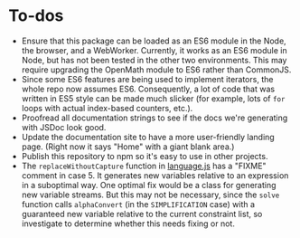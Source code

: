
# To-dos

- Ensure that this package can be loaded as an ES6 module in the Node, the
  browser, and a WebWorker. Currently, it works as an ES6 module in Node, but
  has not been tested in the other two environments. This may require upgrading
  the OpenMath module to ES6 rather than CommonJS.
- Since some ES6 features are being used to implement iterators, the whole repo
  now assumes ES6.  Consequently, a lot of code that was written in ES5 style
  can be made much slicker (for example, lots of `for` loops with actual
  index-based counters, etc.).
- Proofread all documentation strings to see if the docs we're generating with
  JSDoc look good.
- Update the documentation site to have a more user-friendly landing page.
  (Right now it says "Home" with a giant blank area.)
- Publish this repository to npm so it's easy to use in other projects.
- The `replaceWithoutCapture` function in [language.js](src/language.js) has a
  "FIXME" comment in case 5. It generates new variables relative to an
  expression in a suboptimal way. One optimal fix would be a class for
  generating new variable streams. But this may not be necessary, since the
  `solve` function calls `alphaConvert` (in the `SIMPLIFICATION` case) with a
  guaranteed new variable relative to the current constraint list, so
  investigate to determine whether this needs fixing or not.
